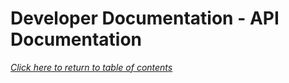 # Developer Documentation - API Documentation
*[Click here to return to table of contents](../home.md)*
